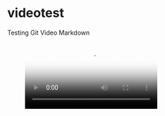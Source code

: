 # videotest
Testing Git Video Markdown


<!-- blank line -->
<figure class="video_container">
  <video controls="true" allowfullscreen="true" poster="path/to/poster_image.png">
    <source src="path/to/video.mp4" type="video/mp4">
    <source src="path/to/video.ogg" type="video/ogg">
    <source src="path/to/video.webm" type="video/webm">
  </video>
</figure>
<!-- blank line -->
